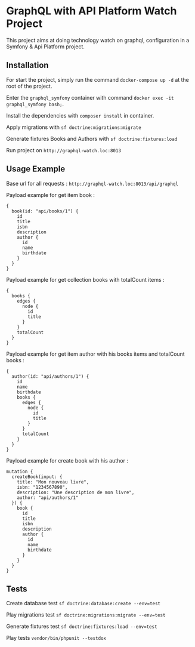 # GraphQL with API Platform Watch Project
This project aims at doing technology watch on graphql, configuration in a Symfony & Api Platform project.

## Installation

For start the project, simply run the command `docker-compose up -d` at the root of the project.

Enter the `graphql_symfony` container with command `docker exec -it graphql_symfony bash;`.

Install the dependencies with `composer install` in container.

Apply migrations with `sf doctrine:migrations:migrate`

Generate fixtures Books and Authors with `sf doctrine:fixtures:load`

Run project on `http://graphql-watch.loc:8013`

## Usage Example

Base url for all requests :  `http://graphql-watch.loc:8013/api/graphql`
 
Payload example for get item book :
```
{
  book(id: "api/books/1") {
    id
    title
    isbn
    description
    author {
      id
      name
      birthdate
    }
  }
}
```

Payload example for get collection books with totalCount items :
```
{
  books {
    edges {
      node {
        id
        title
      }
    }
    totalCount
  }
}
```

Payload example for get item author with his books items and totalCount books :
```
{
  author(id: "api/authors/1") {
    id
    name
    birthdate
    books {
      edges {
        node {
          id
          title
        }
      }
      totalCount
    }
  }
}
```

Payload example for create book with his author :
```
mutation {
  createBook(input: {
    title: "Mon nouveau livre",
    isbn: "1234567890",
    description: "Une description de mon livre",
    author: "api/authors/1"
  }) {
    book {
      id
      title
      isbn
      description
      author {
        id
        name
        birthdate
      }
    }
  }
}
```

## Tests

Create database test `sf doctrine:database:create --env=test`

Play migrations test `sf doctrine:migrations:migrate --env=test`

Generate fixtures test `sf doctrine:fixtures:load --env=test`

Play tests `vendor/bin/phpunit --testdox`